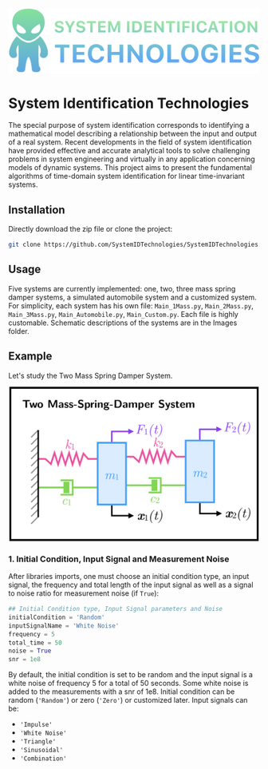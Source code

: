 ![](Images/logo.png)

# System Identification Technologies
The special purpose of system identification corresponds to identifying a mathematical model describing a relationship between the input and output of a real system. Recent developments in the field of system identification have provided effective and accurate analytical tools to solve challenging problems in system engineering and virtually in any application concerning models of dynamic systems. This project aims to present the fundamental algorithms of time-domain system identification for linear time-invariant systems.



## Installation
Directly download the zip file or clone the project:
```bash
git clone https://github.com/SystemIDTechnologies/SystemIDTechnologies.git
```

## Usage
Five systems are currently implemented: one, two, three mass spring damper systems, a simulated automobile system and a customized system. For simplicity, each system has his own file: `Main_1Mass.py`, `Main_2Mass.py`, `Main_3Mass.py`, `Main_Automobile.py`, `Main_Custom.py`. Each file is highly customable. Schematic descriptions of the systems are in the Images folder.

## Example
Let's study the Two Mass Spring Damper System.
<p align="center">
  <img src="Images/Mass2.png" width="500">
</p>

### 1. Initial Condition, Input Signal and Measurement Noise
After libraries imports, one must choose an initial condition type, an input signal, the frequency and total length of the input signal as well as a signal to noise ratio for measurement noise (if `True`):

```python
## Initial Condition type, Input Signal parameters and Noise
initialCondition = 'Random'
inputSignalName = 'White Noise'
frequency = 5
total_time = 50
noise = True
snr = 1e8
```

By default, the initial condition is set to be random and the input signal is a white noise of frequency 5 for a total of 50 seconds. Some white noise is added to the measurements with a snr of 1e8.
Initial condition can be random (`'Random'`) or zero (`'Zero'`) or customized later. Input signals can be:
* `'Impulse'`
* `'White Noise'`
* `'Triangle'`
* `'Sinusoidal'`
* `'Combination'`
